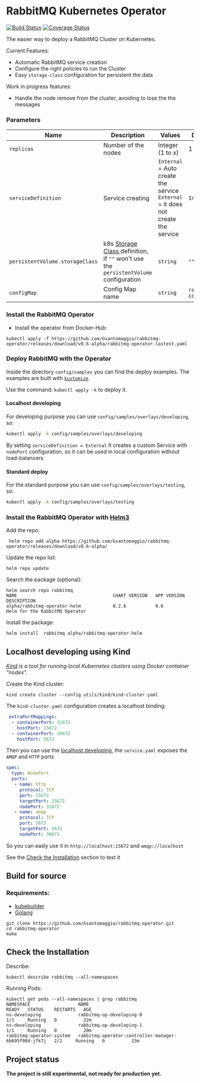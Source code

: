 # RabbitMQ Kubernetes Operator

[![Build Status](https://travis-ci.org/Gsantomaggio/rabbitmq-operator.svg?branch=master)](https://travis-ci.org/Gsantomaggio/rabbitmq-operator) [![Coverage Status](https://coveralls.io/repos/github/Gsantomaggio/rabbitmq-operator/badge.png?branch=master)](https://coveralls.io/github/Gsantomaggio/rabbitmq-operator?branch=master)

The easier way to deploy a RabbitMQ Cluster on Kubernetes.

Current Features:
 * Automatic RabbitMQ service creation 
 * Configure the right policies to  run the Cluster
 * Easy `storage-class` configuration for persistent the data

Work in progress features:
* Handle the node remove from the cluster, avoiding to lose the the messages

### Parameters

|  Name | Description | Values | Default 
| ------------ | ------------ | ------------ | ------------ |
|   `replicas`| Number of the nodes  |  Integer (1 to x)  | 1
|  `serviceDefinition` | Service creating   | `Internal` = Auto create the service `External` = it  does not create the service | `Internal`
|`persistentVolume.storageClass` | k8s [Storage Class ](https://kubernetes.io/docs/concepts/storage/storage-classes/ "Storage Class ")definition,  if `""` won't use the `persistentVolume` configuration | `string` | `""` |
|`configMap`| Config Map name |`string` |`rabbitmq-config` 

### Install the RabbitMQ Operator 

* Install the operator from Docker-Hub:
```
kubectl apply -f https://github.com/Gsantomaggio/rabbitmq-operator/releases/download/v0.6-alpha/rabbitmq-operator-lastest.yaml
```


### Deploy RabbitMQ with the Operator

Inside the directory `config/samples` you can find the deploy examples.
The examples are built with [`kustomize`](https://github.com/kubernetes-sigs/kustomize).

Use the command: `kubectl apply -k`  to deploy it.

#### Localhost developing

For developing purpose you can use `config/samples/overlays/developing`, so:

```bash
kubectl apply -k config/samples/overlays/developing
```
By setting `serviceDefinition = External` It creates a custom Service with `nodePort` configuration, so it can be used in local configuration without load-balancers


#### Standard deploy

For the standard purpose you can use `config/samples/overlays/testing`, so:

```bash
kubectl apply -k config/samples/overlays/testing
```

### Install the RabbitMQ Operator with [Helm3](https://helm.sh/)

Add the repo:
```
 helm repo add alpha https://github.com/Gsantomaggio/rabbitmq-operator/releases/download/v0.6-alpha/
```

Update the repo list:
```
helm repo update
```

Search the package (optional):
```
helm search repo rabbitmq
NAME                                    CHART VERSION   APP VERSION     DESCRIPTION
alpha/rabbitmq-operator-helm            0.2.6           0.6             Helm for the RabbitMQ Operator
```

Install the package:
```
helm install  rabbitmq alpha/rabbitmq-operator-helm
```


## Localhost developing using Kind

_[Kind](https://github.com/kubernetes-sigs/kind) is a tool for running local Kubernetes clusters using Docker container "nodes"._

Create the Kind cluster:
```
kind create cluster --config utils/kind/kind-cluster.yaml
```

The `kind-cluster.yaml` configuration creates a localhost binding:
```yaml
 extraPortMappings:
  - containerPort: 31672
    hostPort: 15672
  - containerPort: 30672
    hostPort: 5672
```

Then you can use the [localhost developing](https://github.com/Gsantomaggio/rabbitmq-operator/blob/master/README.md#localhost-developing), the `service.yaml` exposes the `AMQP` and `HTTP` ports

```yaml
spec:
  type: NodePort
  ports:
   - name: http
     protocol: TCP
     port: 15672
     targetPort: 15672
     nodePort: 31672
   - name: amqp
     protocol: TCP
     port: 5672
     targetPort: 5672
     nodePort: 30672
```

So you can easly use it in `http://localhost:15672` and `amqp://localhost`


See the [Check the Installation](#check-the-installation) section to test it

## Build for source
### Requirements:
 - [kubebuilder]( https://book.kubebuilder.io/quick-start.html#installation)
 - [Golang](https://golang.org/)

```
git clone https://github.com/Gsantomaggio/rabbitmq-operator.git
cd rabbitmq-operator
make
```



## Check the Installation

Describe:
```
kubectl describe rabbitmq --all-namespaces
```

Running Pods:
```
kubectl get pods --all-namespaces | grep rabbitmq
NAMESPACE                  NAME                                                   READY   STATUS    RESTARTS   AGE
ns-developing              rabbitmq-op-developing-0                               1/1     Running   0          22m
ns-developing              rabbitmq-op-developing-1                               1/1     Running   0          20m
rabbitmq-operator-system   rabbitmq-operator-controller-manager-6b695f98d-jfk7j   2/2     Running   0          23m
```


## Project status

**The project is still experimental, not ready for production yet.**
